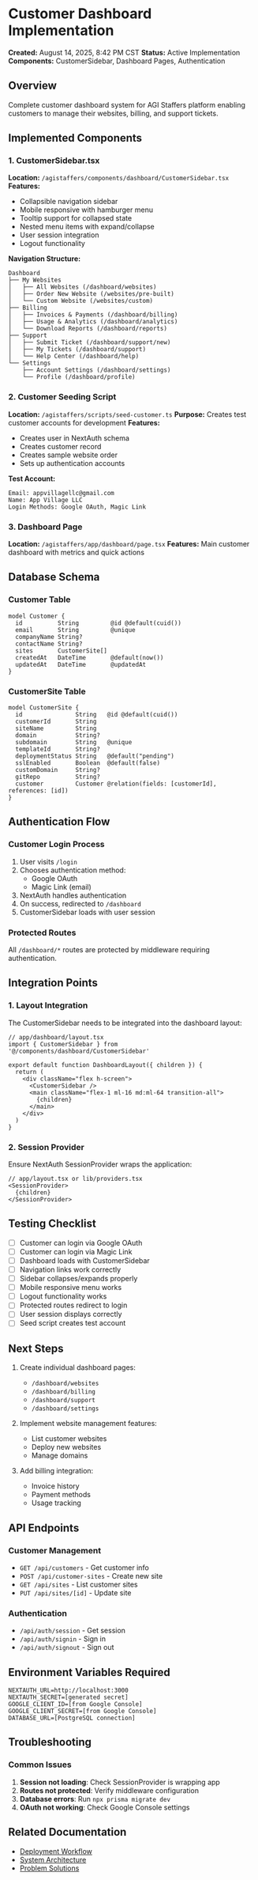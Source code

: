 # Customer Dashboard Implementation

**Created:** August 14, 2025, 8:42 PM CST
**Status:** Active Implementation
**Components:** CustomerSidebar, Dashboard Pages, Authentication

## Overview
Complete customer dashboard system for AGI Staffers platform enabling customers to manage their websites, billing, and support tickets.

## Implemented Components

### 1. CustomerSidebar.tsx
**Location:** `/agistaffers/components/dashboard/CustomerSidebar.tsx`
**Features:**
- Collapsible navigation sidebar
- Mobile responsive with hamburger menu
- Tooltip support for collapsed state
- Nested menu items with expand/collapse
- User session integration
- Logout functionality

**Navigation Structure:**
```
Dashboard
├── My Websites
│   ├── All Websites (/dashboard/websites)
│   ├── Order New Website (/websites/pre-built)
│   └── Custom Website (/websites/custom)
├── Billing
│   ├── Invoices & Payments (/dashboard/billing)
│   ├── Usage & Analytics (/dashboard/analytics)
│   └── Download Reports (/dashboard/reports)
├── Support
│   ├── Submit Ticket (/dashboard/support/new)
│   ├── My Tickets (/dashboard/support)
│   └── Help Center (/dashboard/help)
└── Settings
    ├── Account Settings (/dashboard/settings)
    └── Profile (/dashboard/profile)
```

### 2. Customer Seeding Script
**Location:** `/agistaffers/scripts/seed-customer.ts`
**Purpose:** Creates test customer accounts for development
**Features:**
- Creates user in NextAuth schema
- Creates customer record
- Creates sample website order
- Sets up authentication accounts

**Test Account:**
```
Email: appvillagellc@gmail.com
Name: App Village LLC
Login Methods: Google OAuth, Magic Link
```

### 3. Dashboard Page
**Location:** `/agistaffers/app/dashboard/page.tsx`
**Features:** Main customer dashboard with metrics and quick actions

## Database Schema

### Customer Table
```prisma
model Customer {
  id          String         @id @default(cuid())
  email       String         @unique
  companyName String?
  contactName String?
  sites       CustomerSite[]
  createdAt   DateTime       @default(now())
  updatedAt   DateTime       @updatedAt
}
```

### CustomerSite Table
```prisma
model CustomerSite {
  id               String   @id @default(cuid())
  customerId       String
  siteName         String
  domain           String?
  subdomain        String   @unique
  templateId       String?
  deploymentStatus String   @default("pending")
  sslEnabled       Boolean  @default(false)
  customDomain     String?
  gitRepo          String?
  customer         Customer @relation(fields: [customerId], references: [id])
}
```

## Authentication Flow

### Customer Login Process
1. User visits `/login`
2. Chooses authentication method:
   - Google OAuth
   - Magic Link (email)
3. NextAuth handles authentication
4. On success, redirected to `/dashboard`
5. CustomerSidebar loads with user session

### Protected Routes
All `/dashboard/*` routes are protected by middleware requiring authentication.

## Integration Points

### 1. Layout Integration
The CustomerSidebar needs to be integrated into the dashboard layout:
```tsx
// app/dashboard/layout.tsx
import { CustomerSidebar } from '@/components/dashboard/CustomerSidebar'

export default function DashboardLayout({ children }) {
  return (
    <div className="flex h-screen">
      <CustomerSidebar />
      <main className="flex-1 ml-16 md:ml-64 transition-all">
        {children}
      </main>
    </div>
  )
}
```

### 2. Session Provider
Ensure NextAuth SessionProvider wraps the application:
```tsx
// app/layout.tsx or lib/providers.tsx
<SessionProvider>
  {children}
</SessionProvider>
```

## Testing Checklist

- [ ] Customer can login via Google OAuth
- [ ] Customer can login via Magic Link
- [ ] Dashboard loads with CustomerSidebar
- [ ] Navigation links work correctly
- [ ] Sidebar collapses/expands properly
- [ ] Mobile responsive menu works
- [ ] Logout functionality works
- [ ] Protected routes redirect to login
- [ ] User session displays correctly
- [ ] Seed script creates test account

## Next Steps

1. Create individual dashboard pages:
   - `/dashboard/websites`
   - `/dashboard/billing`
   - `/dashboard/support`
   - `/dashboard/settings`

2. Implement website management features:
   - List customer websites
   - Deploy new websites
   - Manage domains

3. Add billing integration:
   - Invoice history
   - Payment methods
   - Usage tracking

## API Endpoints

### Customer Management
- `GET /api/customers` - Get customer info
- `POST /api/customer-sites` - Create new site
- `GET /api/sites` - List customer sites
- `PUT /api/sites/[id]` - Update site

### Authentication
- `/api/auth/session` - Get session
- `/api/auth/signin` - Sign in
- `/api/auth/signout` - Sign out

## Environment Variables Required
```env
NEXTAUTH_URL=http://localhost:3000
NEXTAUTH_SECRET=[generated secret]
GOOGLE_CLIENT_ID=[from Google Console]
GOOGLE_CLIENT_SECRET=[from Google Console]
DATABASE_URL=[PostgreSQL connection]
```

## Troubleshooting

### Common Issues
1. **Session not loading**: Check SessionProvider is wrapping app
2. **Routes not protected**: Verify middleware configuration
3. **Database errors**: Run `npx prisma migrate dev`
4. **OAuth not working**: Check Google Console settings

## Related Documentation
- [Deployment Workflow](./deployment-workflow.md)
- [System Architecture](./system-architecture.md)
- [Problem Solutions](../problem-solutions/archived-code-recovery.md)